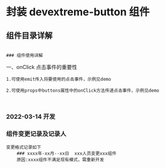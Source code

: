 # 封装 devextreme-button 组件

## 组件目录详解

```

### 组件使用详解

```

一、onClick 点击事件的重要性

    1.可使用emit传入将要使用的点击事件，示例见demo

    2.可使用props中buttons属性中的onClick方法传递点击事件，示例见demo

```


```

### 2022-03-14 开发

### 组件变更记录及记录人

```
变更格式记录如下
    ### xxxx年-xx月--xx日  xxx人员变更xxx组件
    原因:xxxx组件不满足现有模式，需重新开发

```
